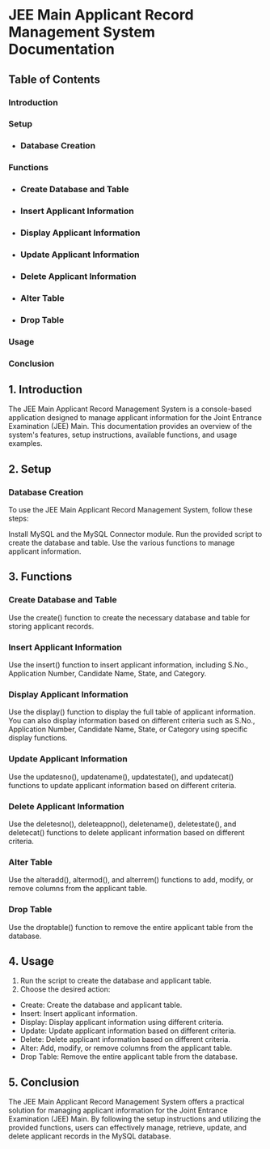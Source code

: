 # JEE Main Applicant Record Management System Documentation
## Table of Contents
### Introduction
### Setup
  - ### Database Creation
### Functions
  - ### Create Database and Table
  - ### Insert Applicant Information
  - ### Display Applicant Information
  - ### Update Applicant Information
  - ### Delete Applicant Information
  - ### Alter Table
  - ### Drop Table
### Usage
### Conclusion

## 1. Introduction <a name="introduction"></a>
The JEE Main Applicant Record Management System is a console-based application designed to manage applicant information for the Joint Entrance Examination (JEE) Main. This documentation provides an overview of the system's features, setup instructions, available functions, and usage examples.

## 2. Setup <a name="setup"></a>
### Database Creation <a name="database-creation"></a>
To use the JEE Main Applicant Record Management System, follow these steps:

Install MySQL and the MySQL Connector module.
Run the provided script to create the database and table.
Use the various functions to manage applicant information.

## 3. Functions <a name="functions"></a>
### Create Database and Table <a name="create-database-and-table"></a>
Use the create() function to create the necessary database and table for storing applicant records.

### Insert Applicant Information <a name="insert-applicant-information"></a>
Use the insert() function to insert applicant information, including S.No., Application Number, Candidate Name, State, and Category.

### Display Applicant Information <a name="display-applicant-information"></a>
Use the display() function to display the full table of applicant information. You can also display information based on different criteria such as S.No., Application Number, Candidate Name, State, or Category using specific display functions.

### Update Applicant Information <a name="update-applicant-information"></a>
Use the updatesno(), updatename(), updatestate(), and updatecat() functions to update applicant information based on different criteria.

### Delete Applicant Information <a name="delete-applicant-information"></a>
Use the deletesno(), deleteappno(), deletename(), deletestate(), and deletecat() functions to delete applicant information based on different criteria.

### Alter Table <a name="alter-table"></a>
Use the alteradd(), altermod(), and alterrem() functions to add, modify, or remove columns from the applicant table.

### Drop Table <a name="drop-table"></a>
Use the droptable() function to remove the entire applicant table from the database.

## 4. Usage <a name="usage"></a>
1. Run the script to create the database and applicant table.
2. Choose the desired action:
  - Create: Create the database and applicant table.
  - Insert: Insert applicant information.
  - Display: Display applicant information using different criteria.
  - Update: Update applicant information based on different criteria.
  - Delete: Delete applicant information based on different criteria.
  - Alter: Add, modify, or remove columns from the applicant table.
  - Drop Table: Remove the entire applicant table from the database.

## 5. Conclusion <a name="conclusion"></a>
The JEE Main Applicant Record Management System offers a practical solution for managing applicant information for the Joint Entrance Examination (JEE) Main. By following the setup instructions and utilizing the provided functions, users can effectively manage, retrieve, update, and delete applicant records in the MySQL database.
